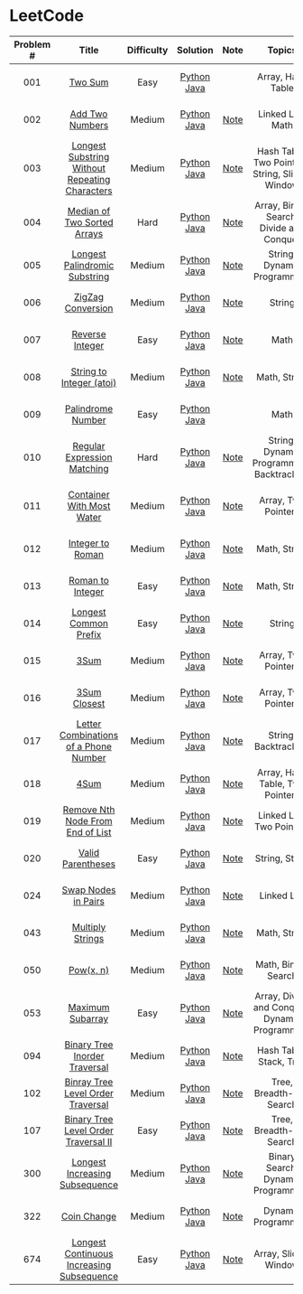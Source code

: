 # LeetCode
| Problem # | Title | Difficulty | Solution | Note |Topics | Top 3 Companies|
|:--------:|:------:|:---------:|:------:|:----:|:-----:|:---:|
|001|[Two Sum](https://leetcode.com/problems/two-sum/)| Easy|[Python](https://github.com/czahie/LeetCode/blob/master/001%20Two%20Sum/two_sum.py) [Java](https://github.com/czahie/LeetCode/blob/master/001%20Two%20Sum/TwoSum.java)| |Array, Hash Table|Google, Adobe, Amazon|
|002|[Add Two Numbers](https://leetcode.com/problems/add-two-numbers/)|Medium|[Python](https://github.com/czahie/LeetCode/blob/master/002%20Add%20Two%20Numbers/add_two_numbers.py) [Java](https://github.com/czahie/LeetCode/blob/master/002%20Add%20Two%20Numbers/addTwoNumbers.java)|[Note](https://github.com/czahie/LeetCode/tree/master/002%20Add%20Two%20Numbers)|Linked List, Math|Amazon, Google, Adobe|
|003|[Longest Substring Without Repeating Characters](https://leetcode.com/problems/longest-substring-without-repeating-characters/)|Medium|[Python](https://github.com/czahie/LeetCode/blob/master/003%20Longest%20Substring%20Without%20Repeating%20Characters/longest_substring_without_repeating_chars.py) [Java](https://github.com/czahie/LeetCode/blob/master/003%20Longest%20Substring%20Without%20Repeating%20Characters/SolutionAfter4Days.java)|[Note](https://github.com/czahie/LeetCode/tree/master/003%20Longest%20Substring%20Without%20Repeating%20Characters)|Hash Table, Two Pointers, String, Sliding Window|Google, Amazon, Facebook|
|004|[Median of Two Sorted Arrays](https://leetcode.com/problems/median-of-two-sorted-arrays/)|Hard|[Python](https://github.com/czahie/LeetCode/blob/master/004%20Median%20of%20Two%20Sorted%20Arrays/median_of_two_sorted_arrays.py) [Java](https://github.com/czahie/LeetCode/blob/master/004%20Median%20of%20Two%20Sorted%20Arrays/MedianOfTwoSortedArray.java)| [Note](https://github.com/czahie/LeetCode/tree/master/004%20Median%20of%20Two%20Sorted%20Arrays)| Array, Binary Search, Divide and Conquer|Google, Amazon, Adobe|
|005|[Longest Palindromic Substring](https://leetcode.com/problems/longest-palindromic-substring/)|Medium|[Python](https://github.com/czahie/LeetCode/blob/master/005%20Longest%20Palindromic%20Substring/longest_palindromic_substring.py) [Java](https://github.com/czahie/LeetCode/blob/master/005%20Longest%20Palindromic%20Substring/LongestPalindromicSubstring.java)|[Note](https://github.com/czahie/LeetCode/tree/master/005%20Longest%20Palindromic%20Substring)|String, Dynamic Programming|Amazon, Microsoft, Facebook|
|006|[ZigZag Conversion](https://leetcode.com/problems/zigzag-conversion/)|Medium|[Python](https://github.com/czahie/LeetCode/blob/master/006%20ZigZag%20Conversion/zig_zag_conversion_sort_by_row.py) [Java](https://github.com/czahie/LeetCode/blob/master/006%20ZigZag%20Conversion/ZigZagCoversion_SortByRow_ArrayList.java)|[Note](https://github.com/czahie/LeetCode/tree/master/006%20ZigZag%20Conversion)|String|Amazon, Google, Facebook|
|007|[Reverse Integer](https://leetcode.com/problems/reverse-integer/)|Easy|[Python](https://github.com/czahie/LeetCode/blob/master/007%20Reverse%20Integer/reverse_integer.py) [Java](https://github.com/czahie/LeetCode/blob/master/007%20Reverse%20Integer/ReverseInteger.java)|[Note](https://github.com/czahie/LeetCode/tree/master/007%20Reverse%20Integer)|Math|Adobe, Amazon, Apple|
|008|[String to Integer (atoi)](https://leetcode.com/problems/string-to-integer-atoi/)|Medium|[Python](https://github.com/czahie/LeetCode/blob/master/008%20String%20to%20Integer%20(atoi)/string_to_integer.py) [Java](https://github.com/czahie/LeetCode/tree/master/008%20String%20to%20Integer%20(atoi))|[Note](https://github.com/czahie/LeetCode/tree/master/008%20String%20to%20Integer%20(atoi))|Math, String| Microsoft, Facebook, Amazon| 
|009|[Palindrome Number](https://leetcode.com/problems/palindrome-number/)|Easy|[Python](https://github.com/czahie/LeetCode/blob/master/009%20Panlidrome%20Number/palindrome_number.py) [Java](https://github.com/czahie/LeetCode/blob/master/009%20Panlidrome%20Number/PalindromeNumber.java)||Math|Amazon, Facebook, Bloomberg|
|010|[Regular Expression Matching](https://leetcode.com/problems/regular-expression-matching/)|Hard|[Python](https://github.com/czahie/LeetCode/blob/master/010%20Regular%20Expression%20Matching/regular_expression_matching_dp.py) [Java](https://github.com/czahie/LeetCode/blob/master/010%20Regular%20Expression%20Matching/RegularExpressionMatching_DP.java)|[Note](https://github.com/czahie/LeetCode/tree/master/010%20Regular%20Expression%20Matching)|String, Dynamic Programming, Backtracking|Facebook, Microsoft, Coursera|
|011|[Container With Most Water](https://leetcode.com/problems/container-with-most-water/)|Medium|[Python](https://github.com/czahie/LeetCode/blob/master/011%20Container%20With%20Most%20Water/container_with_most_water.py) [Java](https://github.com/czahie/LeetCode/blob/master/011%20Container%20With%20Most%20Water/ContainerWithMostWater.java)|[Note](https://github.com/czahie/LeetCode/tree/master/011%20Container%20With%20Most%20Water)|Array, Two Pointers|Amazon, Google, Goldman Sachs|
|012|[Integer to Roman](https://leetcode.com/problems/integer-to-roman/)|Medium| [Python](https://github.com/czahie/LeetCode/blob/master/012%20Integer%20to%20Roman/integer_to_roman.py) [Java](https://github.com/czahie/LeetCode/blob/master/012%20Integer%20to%20Roman/IntgerToRoman.java)|[Note](https://github.com/czahie/LeetCode/tree/master/012%20Integer%20to%20Roman)|Math, String|Amazon, Microsoft, Google|
|013|[Roman to Integer](https://leetcode.com/problems/roman-to-integer/)|Easy|[Python](https://github.com/czahie/LeetCode/blob/master/013%20Roman%20to%20Integer/roman_to_integer.py) [Java](https://github.com/czahie/LeetCode/blob/master/013%20Roman%20to%20Integer/RomanToInteger_Map.java)|[Note](https://github.com/czahie/LeetCode/tree/master/013%20Roman%20to%20Integer)|Math, String|Facebook, Amazon, Microsoft|
|014|[Longest Common Prefix](https://leetcode.com/problems/longest-common-prefix/)|Easy|[Python]() [Java](https://github.com/czahie/LeetCode/blob/master/014%20Longest%20Common%20Prefix/LongestCommonPrefix_VerticalScanning.java)|[Note]()|String|Facebook, Adobe, Amazon|
|015|[3Sum](https://leetcode.com/problems/3sum/)|Medium|[Python](https://github.com/czahie/LeetCode/blob/master/015%203Sum/3sum.py) [Java](https://github.com/czahie/LeetCode/blob/master/015%203Sum/3Sum.java)|[Note](https://github.com/czahie/LeetCode/tree/master/015%203Sum)|Array, Two Pointers| Facebook, Amazon, Google|
|016|[3Sum Closest](https://leetcode.com/problems/3sum-closest/)|Medium|[Python]() [Java](https://github.com/czahie/LeetCode/blob/master/016%203Sum%20Closest/3SumClosest.java)|[Note]()|Array, Two Pointers|Amazon, Google, Adobe|
|017|[Letter Combinations of a Phone Number](https://leetcode.com/problems/letter-combinations-of-a-phone-number/)| Medium|[Python](https://github.com/czahie/LeetCode/blob/master/017%20Letter%20Combinations%20of%20a%20Phone%20Number/letter_combinations_of_a_phone_number_iterative.py) [Java](https://github.com/czahie/LeetCode/blob/master/017%20Letter%20Combinations%20of%20a%20Phone%20Number/LetterCombinationsOfAPhoneNumber_PrivateMethod.java)|[Note](https://github.com/czahie/LeetCode/tree/master/017%20Letter%20Combinations%20of%20a%20Phone%20Number)|String, Backtracking|Facebook, Microsoft, Amazon|
|018|[4Sum](https://leetcode.com/problems/4sum/)|Medium|[Python]() [Java]()|[Note]()|Array, Hash Table, Two Pointers| Google, Apple, Amazon|
|019|[Remove Nth Node From End of List](https://leetcode.com/problems/remove-nth-node-from-end-of-list/)|Medium|[Python]() [Java](https://github.com/czahie/LeetCode/blob/master/019%20Remove%20Nth%20Node%20From%20End%20of%20List/RemoveNthNodeFromEndofList_OnePass.java)|[Note]()|Linked List, Two Pointers|Google, Microsoft, Amazon|
|020|[Valid Parentheses](https://leetcode.com/problems/valid-parentheses/)| Easy|[Python]() [Java]()|[Note]()|String, Stack|Amazon, Facebook, Microsoft|
|024|[Swap Nodes in Pairs](https://leetcode.com/problems/swap-nodes-in-pairs/)|Medium|[Python](https://github.com/czahie/LeetCode/blob/master/024%20Swap%20Nodes%20In%20Pairs/swap_nodes_in_pairs_iterative.py) [Java](https://github.com/czahie/LeetCode/blob/master/024%20Swap%20Nodes%20In%20Pairs/SwapNodesInPairs_Iterative.java)|[Note](https://github.com/czahie/LeetCode/tree/master/024%20Swap%20Nodes%20In%20Pairs)|Linked List|Microsoft, Amazon, Facebook|
|043|[Multiply Strings](https://leetcode.com/problems/multiply-strings/)|Medium|[Python](https://github.com/czahie/LeetCode/blob/master/043%20Multiply%20Strings/multiply_strings.py) [Java](https://github.com/czahie/LeetCode/blob/master/043%20Multiply%20Strings/MultiplyStrings.java)| [Note](https://github.com/czahie/LeetCode/tree/master/043%20Multiply%20Strings)|Math, String| Facebook, Google, Microsoft|
|050|[Pow(x, n)](https://leetcode.com/problems/powx-n/)|Medium|[Python](https://github.com/czahie/LeetCode/tree/master/050%20Pow(x%2C%20n)) [Java]()|[Note]()|Math, Binary Search|Facebook, LinkedIn, Amazon|
|053| [Maximum Subarray](https://leetcode.com/problems/maximum-subarray/)| Easy | [Python](https://github.com/czahie/LeetCode/blob/master/053%20Maximum%20Subarray/maximum_subarray.py) [Java](https://github.com/czahie/LeetCode/blob/master/053%20Maximum%20Subarray/MaximumSubarray.java)| [Note](https://github.com/czahie/LeetCode/tree/master/053%20Maximum%20Subarray)| Array, Divide and Conquer, Dynamic Programming|Apple, Microsoft, Google|
|094|[Binary Tree Inorder Traversal](https://leetcode.com/problems/binary-tree-inorder-traversal/)|Medium|[Python](https://github.com/czahie/LeetCode/blob/master/094%20Binary%20Tree%20Inorder%20Traversal/binary_tree_inorder_traversal_iterative.py) [Java](https://github.com/czahie/LeetCode/blob/master/094%20Binary%20Tree%20Inorder%20Traversal/BinaryTreeInorderTraversal_Iterative.java)|[Note](https://github.com/czahie/LeetCode/tree/master/094%20Binary%20Tree%20Inorder%20Traversal)|Hash Table, Stack, Tree| Microsoft, Facebook, Amazon|
|102|[Binray Tree Level Order Traversal](https://leetcode.com/problems/binary-tree-level-order-traversal/)|Medium|[Python](https://github.com/czahie/LeetCode/blob/master/102%20Binary%20Tree%20Level%20Order%20Traversal/binary_tree_level_order_traversal_bfs.py) [Java](https://github.com/czahie/LeetCode/blob/master/102%20Binary%20Tree%20Level%20Order%20Traversal/BinaryTreeLevelOrderTraversal_BFS.java)|[Note](https://github.com/czahie/LeetCode/tree/master/102%20Binary%20Tree%20Level%20Order%20Traversal)|Tree, Breadth-first Search|Amazon, LinkedIn, Microsoft|
|107|[Binary Tree Level Order Traversal II](https://leetcode.com/problems/binary-tree-level-order-traversal-ii/)|Easy|[Python](https://github.com/czahie/LeetCode/blob/master/107%20Binary%20Tree%20Level%20Order%20Traversal%20II/binary_tree_level_order_traversal_bfs.py) [Java](https://github.com/czahie/LeetCode/blob/master/107%20Binary%20Tree%20Level%20Order%20Traversal%20II/BInaryTreeLevelOrderTraversal_BFS.java)|[Note](https://github.com/czahie/LeetCode/tree/master/107%20Binary%20Tree%20Level%20Order%20Traversal%20II)|Tree, Breadth-first Search|Facebook|
|300|[Longest Increasing Subsequence]()|Medium|[Python]() [Java](https://github.com/czahie/LeetCode/blob/master/300%20Longest%20Increasing%20Subsequence/LongestIncreasingSubsequence_DP.java)|[Note]()|Binary Search, Dynamic Programming|Facebook, Amazon, Microsoft|
|322|[Coin Change](https://leetcode.com/problems/coin-change/)|Medium|[Python](https://github.com/czahie/LeetCode/blob/master/322%20Coin%20Change/coin_change.py) [Java](https://github.com/czahie/LeetCode/blob/master/322%20Coin%20Change/CoinChange.java)|[Note](https://github.com/czahie/LeetCode/tree/master/322%20Coin%20Change)|Dynamic Programming|JPMorgan, Amazon, Microsoft|
|674|[Longest Continuous Increasing Subsequence](https://leetcode.com/problems/longest-continuous-increasing-subsequence/)|Easy|[Python](https://github.com/czahie/LeetCode/blob/master/674%20Longest%20Continuous%20Increasing%20Subsequence/longest_continuous_increasing_subsequence.py) [Java](https://github.com/czahie/LeetCode/blob/master/674%20Longest%20Continuous%20Increasing%20Subsequence/LongestContinuousIncreasingSubsequence.java)|[Note](https://github.com/czahie/LeetCode/tree/master/674%20Longest%20Continuous%20Increasing%20Subsequence)|Array, Sliding Window|Facebook|
